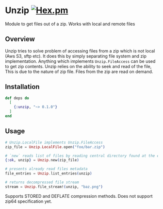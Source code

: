 # Unzip [![Hex.pm](https://img.shields.io/hexpm/v/unzip.svg)](https://hex.pm/packages/unzip)

Module to get files out of a zip. Works with local and remote files

## Overview

Unzip tries to solve problem of accessing files from a zip which is not local (Aws S3, sftp etc). It does this by simply separating file system and zip implementation. Anything which implements `Unzip.FileAccess` can be used to get zip contents. Unzip relies on the ability to seek and read of the file, This is due to the nature of zip file.  Files from the zip are read on demand.

## Installation

```elixir
def deps do
  [
    {:unzip, "~> 0.1.0"}
  ]
end
```

## Usage

```elixir
# Unzip.LocalFile implements Unzip.FileAccess
zip_file = Unzip.LocalFile.open("foo/bar.zip")

# `new` reads list of files by reading central directory found at the end of the zip
{:ok, unzip} = Unzip.new(zip_file)

# presents already read files metadata
file_entries = Unzip.list_entries(unzip)

# returns decompressed file stream
stream = Unzip.file_stream!(unzip, "baz.png")
```

Supports STORED and DEFLATE compression methods. Does not support zip64 specification yet.
